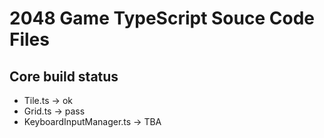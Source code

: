 # 2048 Game TypeScript Souce Code Files

## Core build status
* Tile.ts -> ok
* Grid.ts -> pass
* KeyboardInputManager.ts -> TBA
